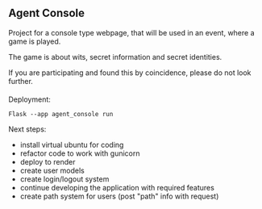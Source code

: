 ## Agent Console
Project for a console type webpage, that will be used in an event, where a game is played.

The game is about wits, secret information and secret identities.

If you are participating and found this by coincidence, please do not look further.

####
Deployment:

```Flask --app agent_console run```

Next steps:
- install virtual ubuntu for coding
- refactor code to work with gunicorn
- deploy to render
- create user models
- create login/logout system
- continue developing the application with required features
- create path system for users (post "path" info with request)
